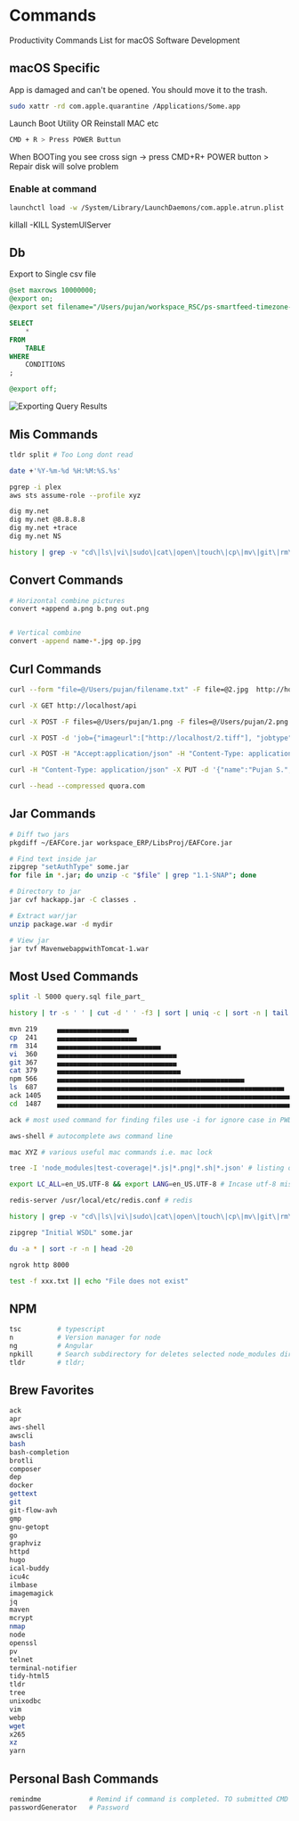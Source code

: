 # Commands
Productivity Commands List for macOS Software Development

## macOS Specific

App is damaged and can't be opened. You should move it to the trash.

```sh
sudo xattr -rd com.apple.quarantine /Applications/Some.app
```

Launch Boot Utility OR Reinstall MAC etc

```sh
CMD + R > Press POWER Buttun
```

When BOOTing you see cross sign -> press CMD+R+ POWER button > Repair disk will solve problem


### Enable at command

```sh
launchctl load -w /System/Library/LaunchDaemons/com.apple.atrun.plist
```

killall -KILL SystemUIServer

## Db

Export to Single csv file
```sql
@set maxrows 10000000;
@export on;
@export set filename="/Users/pujan/workspace_RSC/ps-smartfeed-timezone-service/manual-update/query_result.csv" CsvIncludeColumnHeader=false CsvColumnDelimiter=",";

SELECT
    * 
FROM
    TABLE
WHERE
    CONDITIONS
;

@export off;
```
![Exporting Query Results](http://confluence.dbvis.com/display/UG100/Exporting+Query+Results)


## Mis Commands

```sh
tldr split # Too Long dont read

date +'%Y-%m-%d %H:%M:%S.%s'

pgrep -i plex
aws sts assume-role --profile xyz

dig my.net
dig my.net @8.8.8.8
dig my.net +trace
dig my.net NS

history | grep -v "cd\|ls\|vi\|sudo\|cat\|open\|touch\|cp\|mv\|git\|rm\|npm\|ack\|pwd\|node\|code\|mkdir\|tsc"
```

## Convert Commands

```sh
# Horizontal combine pictures
convert +append a.png b.png out.png


# Vertical combine
convert -append name-*.jpg op.jpg
```

## Curl Commands

```sh
curl --form "file=@/Users/pujan/filename.txt" -F file=@2.jpg  http://host/api/

curl -X GET http://localhost/api

curl -X POST -F files=@/Users/pujan/1.png -F files=@/Users/pujan/2.png http://host/api/upload -v

curl -X POST -d 'job={"imageurl":["http://localhost/2.tiff"], "jobtype":"new"}' http://localhost/a/api/job/insert

curl -X POST -H "Accept:application/json" -H "Content-Type: application/json" -d '{"method":"ping", "client": {"version":"1.0", "platform":"fibble/1.0"}, "id":"id-01"}' "http://54.191.112.207:8080/ial/remote/jsonrpc"

curl -H "Content-Type: application/json" -X PUT -d '{"name":"Pujan S.","gender":"M"}' http://host/api/

curl --head --compressed quora.com
```

## Jar Commands

```sh
# Diff two jars
pkgdiff ~/EAFCore.jar workspace_ERP/LibsProj/EAFCore.jar

# Find text inside jar
zipgrep "setAuthType" some.jar
for file in *.jar; do unzip -c "$file" | grep "1.1-SNAP"; done

# Directory to jar
jar cvf hackapp.jar -C classes .

# Extract war/jar
unzip package.war -d mydir

# View jar
jar tvf MavenwebappwithTomcat-1.war
```

## Most Used Commands
```sh
split -l 5000 query.sql file_part_

history | tr -s ' ' | cut -d ' ' -f3 | sort | uniq -c | sort -n | tail | perl -lane 'print $F[1], "\t", $F[0], " ", "▄" x ($F[0] / 12)'

mvn	219     ▄▄▄▄▄▄▄▄▄▄▄▄▄▄▄▄▄▄
cp	241     ▄▄▄▄▄▄▄▄▄▄▄▄▄▄▄▄▄▄▄▄
rm	314     ▄▄▄▄▄▄▄▄▄▄▄▄▄▄▄▄▄▄▄▄▄▄▄▄▄▄
vi	360     ▄▄▄▄▄▄▄▄▄▄▄▄▄▄▄▄▄▄▄▄▄▄▄▄▄▄▄▄▄▄
git	367     ▄▄▄▄▄▄▄▄▄▄▄▄▄▄▄▄▄▄▄▄▄▄▄▄▄▄▄▄▄▄
cat	379     ▄▄▄▄▄▄▄▄▄▄▄▄▄▄▄▄▄▄▄▄▄▄▄▄▄▄▄▄▄▄▄
npm	566     ▄▄▄▄▄▄▄▄▄▄▄▄▄▄▄▄▄▄▄▄▄▄▄▄▄▄▄▄▄▄▄▄▄▄▄▄▄▄▄▄▄▄▄▄▄▄▄
ls	687     ▄▄▄▄▄▄▄▄▄▄▄▄▄▄▄▄▄▄▄▄▄▄▄▄▄▄▄▄▄▄▄▄▄▄▄▄▄▄▄▄▄▄▄▄▄▄▄▄▄▄▄▄▄▄▄▄▄
ack	1405    ▄▄▄▄▄▄▄▄▄▄▄▄▄▄▄▄▄▄▄▄▄▄▄▄▄▄▄▄▄▄▄▄▄▄▄▄▄▄▄▄▄▄▄▄▄▄▄▄▄▄▄▄▄▄▄▄▄▄▄▄▄▄▄▄▄▄▄▄▄▄▄▄▄
cd	1487    ▄▄▄▄▄▄▄▄▄▄▄▄▄▄▄▄▄▄▄▄▄▄▄▄▄▄▄▄▄▄▄▄▄▄▄▄▄▄▄▄▄▄▄▄▄▄▄▄▄▄▄▄▄▄▄▄▄▄▄▄▄▄▄▄▄▄▄▄▄▄▄▄▄▄▄▄▄▄▄▄▄▄▄▄▄▄▄

ack # most used command for finding files use -i for ignore case in PWD

aws-shell # autocomplete aws command line

mac XYZ # various useful mac commands i.e. mac lock

tree -I 'node_modules|test-coverage|*.js|*.png|*.sh|*.json' # listing of files in PWD

export LC_ALL=en_US.UTF-8 && export LANG=en_US.UTF-8 # Incase utf-8 missing from macOS terminal

redis-server /usr/local/etc/redis.conf # redis

history | grep -v "cd\|ls\|vi\|sudo\|cat\|open\|touch\|cp\|mv\|git\|rm\|npm\|ack\|pwd\|node\|code\|mkdir\|tsc\|switcher\|curl\|sleep\|ssh\|find\|which\|chmod\|assume.sh\|sed\|dig\|aws\|export\|brew\|history\|make\|history\|ps"

zipgrep "Initial WSDL" some.jar

du -a * | sort -r -n | head -20

ngrok http 8000

test -f xxx.txt || echo "File does not exist"
```

## NPM

```sh
tsc         # typescript
n           # Version manager for node
ng          # Angular
npkill      # Search subdirectory for deletes selected node_modules directory 
tldr        # tldr;
```

## Brew Favorites

```sh
ack
apr
aws-shell
awscli
bash
bash-completion
brotli
composer
dep
docker
gettext
git
git-flow-avh
gmp
gnu-getopt
go
graphviz
httpd
hugo
ical-buddy
icu4c
ilmbase
imagemagick
jq
maven
mcrypt
nmap
node
openssl
pv
telnet
terminal-notifier
tidy-html5
tldr
tree
unixodbc
vim
webp
wget
x265
xz
yarn
```

## Personal Bash Commands

```sh
remindme            # Remind if command is completed. TO submitted CMD && remindme
passwordGenerator   # Password
```